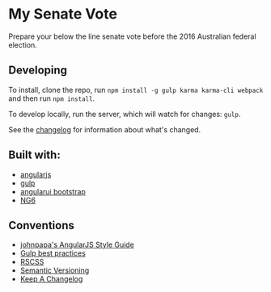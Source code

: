 # My Senate Vote

Prepare your below the line senate vote before the 2016 Australian federal election.

## Developing

To install, clone the repo, run `npm install -g gulp karma karma-cli webpack` and then run `npm install`.

To develop locally, run the server, which will watch for changes: `gulp`.

See the [changelog](CHANGELOG.md) for information about what's changed.

## Built with:

* [angularjs](https://angularjs.org/)
* [gulp](http://gulpjs.com/)
* [angularui bootstrap](https://github.com/angular-ui/bootstrap)
* [NG6](https://github.com/AngularClass/NG6-starter)

## Conventions

- [johnpapa's AngularJS Style Guide](https://github.com/johnpapa/angular-styleguide)
- [Gulp best practices](https://github.com/greypants/gulp-starter)
- [RSCSS](https://github.com/rstacruz/rscss)
- [Semantic Versioning](http://semver.org)
- [Keep A Changelog](http://keepachangelog.com/)
